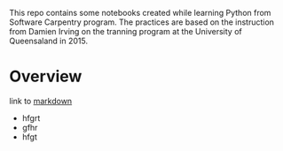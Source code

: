 
This repo contains some notebooks created while learning Python from Software Carpentry program.
The practices are based on the instruction from Damien Irving on the tranning program at the University of Queensaland in 2015.


Overview
===

link to [markdown](https://github.com/adam-p/markdown-here/wiki/Markdown-Cheatsheet)

+ hfgrt
+ gfhr
+ hfgt
